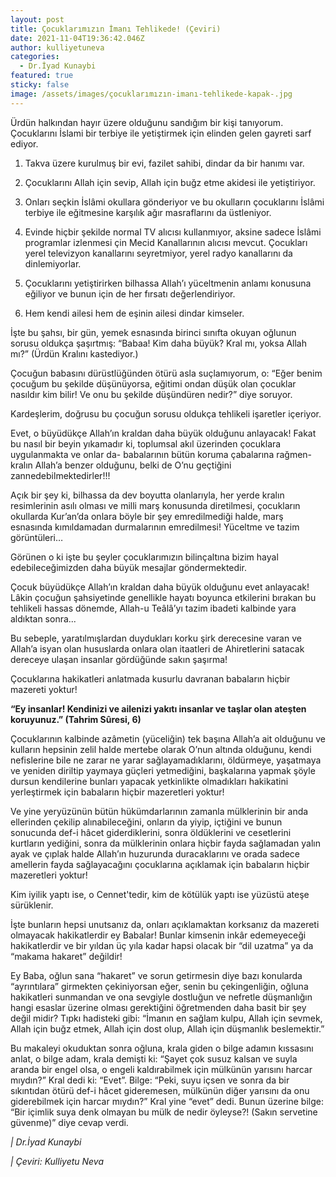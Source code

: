 ```yaml
---
layout: post
title: Çocuklarımızın İmanı Tehlikede! (Çeviri)
date: 2021-11-04T19:36:42.046Z
author: kulliyetuneva
categories:
  - Dr.İyad Kunaybi
featured: true
sticky: false
image: /assets/images/çocuklarımızın-imanı-tehlikede-kapak-.jpg
---
```

<!--StartFragment-->

Ürdün halkından hayır üzere olduğunu sandığım bir kişi tanıyorum. Çocuklarını İslami bir terbiye ile yetiştirmek için elinden gelen gayreti sarf ediyor.

1. Takva üzere kurulmuş bir evi, fazilet sahibi, dindar da bir hanımı var.

2. Çocuklarını Allah için sevip, Allah için buğz etme akidesi ile yetiştiriyor.

3. Onları seçkin İslâmi okullara gönderiyor ve bu okulların çocuklarını İslâmi terbiye ile eğitmesine karşılık ağır masraflarını da üstleniyor.

4. Evinde hiçbir şekilde normal TV alıcısı kullanmıyor, aksine sadece İslâmi programlar izlenmesi çin Mecid Kanallarının alıcısı mevcut. Çocukları yerel televizyon kanallarını seyretmiyor, yerel radyo kanallarını da dinlemiyorlar.

5. Çocuklarını yetiştirirken bilhassa Allah’ı yüceltmenin anlamı konusuna eğiliyor ve bunun için de her fırsatı değerlendiriyor.

6. Hem kendi ailesi hem de eşinin ailesi dindar kimseler.

İşte bu şahsı, bir gün, yemek esnasında birinci sınıfta okuyan oğlunun sorusu oldukça şaşırtmış: “Babaa! Kim daha büyük? Kral mı, yoksa Allah mı?” (Ürdün Kralını kastediyor.)

Çocuğun babasını dürüstlüğünden ötürü asla suçlamıyorum, o: “Eğer benim çocuğum bu şekilde düşünüyorsa, eğitimi ondan düşük olan çocuklar nasıldır kim bilir! Ve onu bu şekilde düşündüren nedir?” diye soruyor.

Kardeşlerim, doğrusu bu çocuğun sorusu oldukça tehlikeli işaretler içeriyor.

Evet, o büyüdükçe Allah’ın kraldan daha büyük olduğunu anlayacak! Fakat bu nasıl bir beyin yıkamadır ki, toplumsal akıl üzerinden çocuklara uygulanmakta ve onlar da- babalarının bütün koruma çabalarına rağmen- kralın Allah’a benzer olduğunu, belki de O’nu geçtiğini zannedebilmektedirler!!!

Açık bir şey ki, bilhassa da dev boyutta olanlarıyla, her yerde kralın resimlerinin asılı olması ve milli marş konusunda diretilmesi, çocukların okullarda Kur’an’da onlara böyle bir şey emredilmediği halde, marş esnasında kımıldamadan durmalarının emredilmesi! Yüceltme ve tazim görüntüleri…

Görünen o ki işte bu şeyler çocuklarımızın bilinçaltına bizim hayal edebileceğimizden daha büyük mesajlar göndermektedir.

Çocuk büyüdükçe Allah’ın kraldan daha büyük olduğunu evet anlayacak! Lâkin çocuğun şahsiyetinde genellikle hayatı boyunca etkilerini bırakan bu tehlikeli hassas dönemde, Allah-u Teâlâ’yı tazim ibadeti kalbinde yara aldıktan sonra...

Bu sebeple, yaratılmışlardan duydukları korku şirk derecesine varan ve Allah’a isyan olan hususlarda onlara olan itaatleri de Ahiretlerini satacak dereceye ulaşan insanlar gördüğünde sakın şaşırma!

Çocuklarına hakikatleri anlatmada kusurlu davranan babaların hiçbir mazereti yoktur!

**“Ey insanlar! Kendinizi ve ailenizi yakıtı insanlar ve taşlar olan ateşten koruyunuz.” (Tahrim Sûresi, 6)**

Çocuklarının kalbinde azâmetin (yüceliğin) tek başına Allah’a ait olduğunu ve kulların hepsinin zelil halde mertebe olarak O’nun altında olduğunu, kendi nefislerine bile ne zarar ne yarar sağlayamadıklarını, öldürmeye, yaşatmaya ve yeniden diriltip yaymaya güçleri yetmediğini, başkalarına yapmak şöyle dursun kendilerine bunları yapacak yetkinlikte olmadıkları hakikatini yerleştirmek için babaların hiçbir mazeretleri yoktur!

Ve yine yeryüzünün bütün hükümdarlarının zamanla mülklerinin bir anda ellerinden çekilip alınabileceğini, onların da yiyip, içtiğini ve bunun sonucunda def-i hâcet giderdiklerini, sonra öldüklerini ve cesetlerini kurtların yediğini, sonra da mülklerinin onlara hiçbir fayda sağlamadan yalın ayak ve çıplak halde Allah’ın huzurunda duracaklarını ve orada sadece amellerin fayda sağlayacağını çocuklarına açıklamak için babaların hiçbir mazeretleri yoktur!

Kim iyilik yaptı ise, o Cennet'tedir, kim de kötülük yaptı ise yüzüstü ateşe sürüklenir.

İşte bunların hepsi unutsanız da, onları açıklamaktan korksanız da mazereti olmayacak hakikatlerdir ey Babalar! Bunlar kimsenin inkâr edemeyeceği hakikatlerdir ve bir yıldan üç yıla kadar hapsi olacak bir “dil uzatma” ya da “makama hakaret” değildir!

Ey Baba, oğlun sana “hakaret” ve sorun getirmesin diye bazı konularda “ayrıntılara” girmekten çekiniyorsan eğer, senin bu çekingenliğin, oğluna hakikatleri sunmandan ve ona sevgiyle dostluğun ve nefretle düşmanlığın hangi esaslar üzerine olması gerektiğini öğretmenden daha basit bir şey değil midir? Tıpkı hadisteki gibi: “İmanın en sağlam kulpu, Allah için sevmek, Allah için buğz etmek, Allah için dost olup, Allah için düşmanlık beslemektir.”

Bu makaleyi okuduktan sonra oğluna, krala giden o bilge adamın kıssasını anlat, o bilge adam, krala demişti ki: “Şayet çok susuz kalsan ve suyla aranda bir engel olsa, o engeli kaldırabilmek için mülkünün yarısını harcar mıydın?” Kral dedi ki: “Evet”. Bilge: “Peki, suyu içsen ve sonra da bir sıkıntıdan ötürü def-i hâcet gideremesen, mülkünün diğer yarısını da onu giderebilmek için harcar mıydın?” Kral yine “evet” dedi. Bunun üzerine bilge: “Bir içimlik suya denk olmayan bu mülk de nedir öyleyse?! (Sakın servetine güvenme)” diye cevap verdi.

*\| Dr.İyad Kunaybi*

*\| Çeviri: Kulliyetu Neva*

<!--EndFragment-->